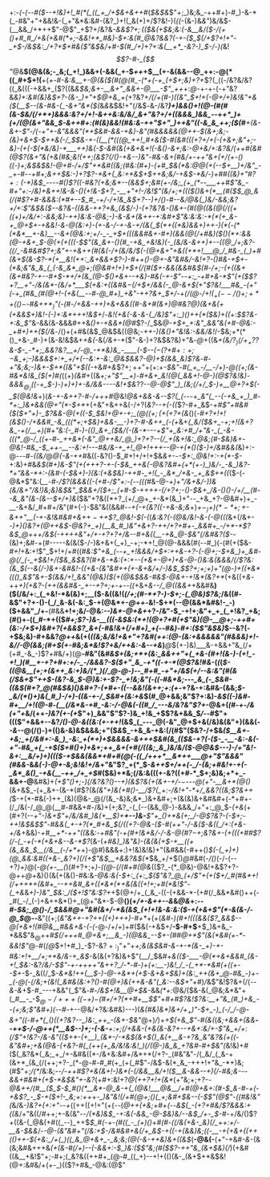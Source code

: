 +:-*(_-(_--#(*_$--+!&)+!_#(*(_((_+_/+$&+&++#_(_$&$&_$"+;_)&;&_-++#+)-#_)-&-*(_-#&"+"+&&!&-(_+"&*&:&#-(&?_)+!(_&(+)+/$?&!-)(_((_-(&-)&_&"_)&/&$-(__&&_/+*++$"-@$"_+$?+/&?&*-&&$$?+;($($&(+$&;&:(-_&__&/($-/(+()+#_#_/+&(+&#(*+;-&&!+*_#&)-$+:&(_#___@&?&_&?(-+-($_$(/_+$?+!+"-_+$-/&$&:_/+?+$+#&($"&$&/+#-$(#_/+)+?+:&(__+*_-&?-)_$-/-)(*&!_$$?-#-_($$"_@&__$(@&(&;-_&;(_+!_)&&+(-&&(_+-$_++_+$__(+-&(&&--@_++:-@(*((_#+$+!(__+(*+-_#_-&:&__+-@(&($(#(@(#_-(*+(-+_(+$+;&)+?+*$?(_((-/&?&/&?((_&(((-+&&+_($?((&*&$&;&+-__&+"_&&+-@___-$"_++*+:_@_-+-+-(-+"&?&*&)+:&#_(&)&$+?-(&-_)+"+$_@+&_+(*+?&?+*_/(/_+(#-)((&"_$+!+(-@+/+)&!&"+&($(__$--(&-#&-(_-&+"&*($(*&_&_&$&!+"(/&$_-_&-/&?_____)+)&&()+!(@-_(#(#(&-$&/(/+*+)&&&:&?+/+!-&++&:&/&/_&+"&?+/+((&&&_)&&_--++*_)+(+/(@(&+"&&_$_-&+__+#+:(#_(&)&*&!(#&:&*-++"_$+"_)++&"((-&_&_++;($(#__+(&-_&+-$"-/(-+"+-&"&&&"(*+$&#_-&*&-+&_)_-&"(#&&&_&&(@++-$(&+;&;-(&)+&+$-$++&(-/_$_$&-+-((__(*(((@_++!_#+&($-#(&_#(((_+?+/+(-(+&+;&"+;-*&)-(+(-$(*&/&)-*___++)&(-$-_&#(&(+&+&_+!(-_&()-&+;&:-@+_&/+:&?&/(++*_#(_&#(@$?(&+"&(+&(#&;&!(++;(&$?(/()-+&--)&"-*_#&-&_+_(#&/+_-++"&+_(+/(+_-()((__-)+;&$&$&!-@+#-/+/$"+*&#((&;(#&:(#+)-(+#_$_&(*&:_@_@(+(--$+__)+/&"_-_+-#--+#+;&++$&:-)+?$?-*&+(_&:+*&$+$++&;&/-+&$-*&/-)+#_#((&)+"_#$?+:($-*_)&$_----#()$?((-#&?(+&;&*--(&&$+;&#(+-/&;_(+_(*--___++#$"&_-__#+"+:-/&)+_&++!_&_-_&-*()(*+!&*-$+?_-__+"+!-/&!$"(*&/+;__+_((($()&+(*__(#($_$_@_&(/(#$?+#_-&&&:(*_#+--$_#_-+/-/+!&_&$+?--_)+/()-#--&/_@&(_)&/-&&;&?__+/+:$"&$&_($--&?&-((&&-++?+&_(&$_/-)-(+?&?&*-(_)_&+-(#(@((&(_@(/((_+((+)+/&/+:-&&;&)-++)&:&*-@&;-)-&-&+_(&++_-+:&#+*$"&:&:&:-*(*(+_&-+_@+$+-+&&!-&-@_(&:+)_-(+-*_&-/_-+*-_&-+/(_&(_$(*+((*&)&&+)++-)(*(-(*(*&*__+-&)__--&+(@&:+;+/-_-_+$+(((&*&#&+-#+)(&&(_@(/+#&)($()(*+:&&(@-+&+_$-@(+(+(*((-$$"(&_&+-()(#_-+&_+&!&)(-_(&/&-&++)+--((@_/+;&?-((/_-&#&#$?+;&"+-+&++(#(*&(-/+(&/&/_$(-(@+&+"+&((+*+!___@_/_#&-_(_)+#(&+$(_&-$?-*(+__&!(++:_&+&&+$?-)-#++()-@+-&"&#&/_-&!+?-_()_#&-+$+-(*&;&"&_&_(_(-&_&*_@+;(@&#+!+)+$+(_/(#($+-&&(&&#&$(#-/+;-(+_((&+(&+#&?-+-*-#+$-*+/+(&_(@-$()+&+--+&)-#&(-*+-$"--+:_-+#+&-*$"(+($$?+?__+"-/&(&*-(&/+*___$(+&:+*((&#&$-$(/+$+/&&(-_@-&+$(*+"$?&!___#&_-(+"(-+_(#&_(#(@+!-(+&(__--#-@_#+)_+&"-++?&+_$+/-+(/(@-/+!($_+(--/()+;+*+(()-$-#&+_$+*_)$"(-(#-/+&_&-++)+&+&&((#-_&_+#(&+)_@_#&?_@_)(___&+&(+(+&&$+)&!-(-)+:&*+++!&$_+_/-*&!(+&_(-&-_&-(_/&)$"+:_)()++(*($&)+((*+:_$$?&-+:&_$"_&-&&(&-&&&#++&_()+-+&&*(@_#$?-/_$&*_@-+_$+_+:&"_&&"&(+#-@&:-_+#+)++($(/&*-/()+(+#&(&$_@&$&((@&;_-++-)(*&*()+"&!&:-&&/&!_/-$&;+*(*()_+&-_#-)+(&-&!&$&+_+&(-_&(_/&*+*-*_($"-&-)+?&$&?&)+"&_-@_+((&*+(&/$?_)(/+_+?$?&_-$-_-*+;_&&?&?__+/-@_-+*&)&_-____(-$--($-($?+#_$+:+;-$&___+;-)&&&$+:+_+/+(--&:+-&:_@&$_&&?-@_)+$(&&_&)$?&*-#-*+"&;&;-)&+-$+*((&"+$((-*+&_#+&_$$?+;++$"+(+:+*-$&"-#(_+_-/__-/+)-@((+;(&-#&*&!&_($_(+)_#(*((+)_(&#_+((&*+;+"$"__+)-#+&+_&!(@(_&&+!-@-)(@$?&!&)-&_&&$_@_/($_(-+_$-)-)+)+)+-&/&&----&!+$&*$?$?-_-@-@$"_)_(&;(/+/_$-)+__@+?+$(-_$(@&!&_+)(_&-+-&++?-#-/+++#_@&!_@&+&&-*&*--$?(_(---+_&"(_--(-+&_+_)_#-*+:_)&*&&(@+"(*-$+*_+(+&"+&++&(-/+?(_&?--+(-((_$?-#+_&$-*+#$"+#&#($($+"+)-_$?&&-@(+((-$_$&!_+_@+-+;_$(@((+;(+(+$?+(&*()(*-#+?+!+!(_&$()-/+&&#_-&_(((*+;+$&)+&&-__-)+?-#-&+_+_(*-_(+_&+*(_&*_/($&+_-+;+!(&+?&_-+(/__+)(#+"&:(-_#-)-(()_&+_($&/(-(&-*---_+*$"+_&:+#_/+"&-_(_-&-(((*_@-/_((+-#-_++&*(-&"_@++&/_@_)+?+?--(/_+(&+!&:_@&;(#-$&)&+-@&!-#&_-$_++-__--&:+!---#&/&-+_+!_@+!+++--@-+(*()($-)+/&#&&(*&)+:-@---#-_((&/_@_@(-&-++_#&((_-_&?()-$_#+!+/+!+$&*_&+_-*-*-$+:_@&!+:-+(*-$-*+:&)+#&*&$(#+)&-$"_(+(+++?_-+-(-_$&_++&(-@&?&#+(+*(+-)_)&/-_-&_)&?-*+"&&-*+:-(&#-(-$&_+)-)(_&:(+&$&)-++#-_+!(_-_&*_/+&-_+_&$++_((*($-(-@&*$"&:(*__-#-/$?(&&&((-(+#-/$"+:-(--(*_((#_&-@-*+)+"_/&+&/-)_)&(&/&_+"_/&!_)&;&)&$&"_$&&+/($+;_(+#-$-++++-(/+?+;-_()-$&+_/&-()()-/+/__(#--&_&"(&-(&--$+/+)&*($&"+?&((*+?_(+/_@+_+-&*(&_)+"--_+&_+?-@&#+)+_-__-&+&/_#+#+/&"(#+(-)-$&"&((&&#-_-+(-+(&?((-+&-&;&_+)_$+-_)+)(*-*+;+$-*&++"__(-+-&!&#&#+&+$+-+$+*$?_@&!-$(-(_(_&:&?(-(@&/&!-&-(-@(((_&+(/&+-*-)+)()&?_+(@++&$-@&?+_+)(__&_#_)&"+&+?-++/+?+#+-_&&#+_-/+*-*$?&$_@+++/&$(-++++&"+/+-+?+?+/&--#+&(_(__-+&_@-$&"(/&#&?($-*-(&)+;&#-+(#-----&(&($-/-)&+&+(_+)_-+;-*+!_@(@-&&&(#(--#_)(-(#(+($&-_#+!_+&:+!$"_$+!+/+#((___#&:$"+&_(--+_+!&&&/+$+:++&-+?-(-@+;-$+&_)+_&#-@(/_(-_+$&!+/($&_&$&?(#+&-*&:_(+:_+--(+&+-@+)__+&-@-(_)&:&(&&&/(/$?&:(&_$(--&(/-)&+-_&#&!_-((+&-(&"_&_#++(+-&_+&/+/-)&$_$$?+;+;+)+"(@-)+((*&*((()_&$"&+-$(&&/+!_&&"(@&)($(+(@&$&&-#&$-@&+_-+!&*(___&?+*_(+&((+*&*-++*+)(+&?-(++(&&#&-_+--+?+;+-+--((*+&+*&--/_@((&&+*+&&#&__)($(/&/+:_(_+&!-*&(&)+;__($-&((&!(_(/+;(#-*+?-)-$+;-(_@&)$?&;_/&((#-&$"+?+-()-(_/_&-&(-&:_$-+(@&*+-_@++-_&!-$+*(--@(&&*&#&!-_-)($+&&"_/+-__(#&&__+!+;&/-@&:_--)&*-@+&+_+?-/&"-$_-+!+;&"+_+_(_+!&?_+&;(#()+-((_#-*+(($_#+;$?-)&-__(((-&$&:(*+!(@+?+#(+$"&)(@-__@+;-++#+(&:-/+$+)&#+?(+&&$?_&+(-#&!&+(/+#+)_+(--#&)-#+:($$"&$&)_$--&?(-+$&;&)-#+&&?_@++_&(+(*((&;&/&!+&+"+?&#(++:(@-(&:+&_&&&&"(#&&&)+!_-&/_/-@(&&;(#+$(+-#&;&*&!$?+_&/++&:-&--+*_&_)___@_$(+-)&)___&-+&&+"&_(/+(+#_-&_-)$?_+_#&/+)(@__-#&"(&_#&$+(&;+*+(&:_&&++"+(_+&-(#+!(&-)-(+!_-+!_)(#__+-+?+#+:+/-_-/&&&?-$($+"_&_-+*((-+-*(@$?&!_#_&-_(_(_(*_$-((@&__(+;+(&++_&:+)&/(*_)(/_@-@-)--_#+#_-+"+/&$(_+/--&:&"(#(&(/_$&+$"++_$-(&?-&_$-@_)&:+_-_$?-_+!&;&"(-((-#&*&;---_&_(-_$&#-_((&$(#+?_@(#&$&)(____)&#+?-_(_+#+-((-_-&&!(&+_+;+:(+-*+?&-+:&#&-(&&;_$-_&/(*()+)&(_#_)-/+)-((&-+-/_$&#+(&:+&_$(#_@+&&;&"$?+:&)-_&$((-)&#-#+__/+!(@-#-(__(/&*&-+#_-&:-/-@&(-((#_/_---&/&?&"$?+_-@&+(_(#-+-/&(+"+_&/(++_-)&?(+-(+_$"+)_&&"$"$?-)&_+!&_+$$?&+&&_$_/--_#$"+((($"+&&+--&?_/()-@-&((&:(+-++!_(&$_(_---_@(-&"_@+$+&(/&)&(&"+)(&&(_--&--_@(/()-)+(()&-&)&$&&&;+"($_&_$_-+&_&-+&:(/(#$"($&?-/+$&*($__&+-+&;_+(/&#+:-&_)_-&:_+(*+)+$&&&&-_&+_++$&#(&_(($&-+?(-($-_-__-&:-&(-+"-#&_+(_-+$($+#()+)+&+;++_&+(+#(/((&;_&_)&/&/($-@_@&$---)-/+"&!-&+:__&/+)+)((($_-+$&&(&&*+#+#(@(-((_/+++*__&*++___@+"$"&&&"(#&&-*&_&(-)-@+-&;&!&!+/&_+"&"$?_+(*_$-_&++$+/++(-_/-(&;+#&!+-+(-_&*_&()_-+&(__-++_/+_+$_#($&)+*&;(/&:&(((+-&?((+#-*_$+;&)&;+*+_-&&+-@__&#&)+_(+$"()+;-)(/&?&?()--+)(&$?&(+(&+-*+/-$-$---@(*+"-__&+*(@()_(&+&$_-(+_&+-(&-*(#$?(&_$($&"+)&(+#()-__/$?(_+:-/&!+"-*+/_&&?((&;$?&++(_$-+(*-#&(-)++_(&)(@&-_@(/(&_-&)&;&*_)&+&#+;+(&(&)&+&#&#+(-*+#+-(/_/&(-/_@_@(__#-#&&+#-/&)+(+;&?_-(_(--(&&_@-)-&&&_/+"+:_@_$-*(+&*(+(#+?(--*+"-)&+$"+/&/&#_)&(+__$_)+___+--)&-__$"+_()+*&(+;_/-@$?&?-(-$+;-++!&$&$$"-#&&(_+-+?(*_#+&_$(/((+?-@&-($-#(++"-/-&($-&((_/+:(+&-+/&*+&&)-_+#__+*-++"((&_&:_-+#&"(-+___(#+!&*&/-/-&-@(#$?-$+;&?&+-(+(((+#_#$?(/-(_-+(-*(+&+&--&-*$?_(&-(*+#&)_)&"&)-(&(&(+$-+__((+(&_&&_$__(*_/&__(-/+*+_+)-@_#_)&&&_+:_)+!&)&!&)+"(&_#_&&(-#++()_$(-(_+)+)(@_&&:&#((+&-_&?+)(/(+$"&$__+&&?&$(*_$&_+/+$()_@_#&#(_-/()_(-/-(--+?_)+)_@(_-@(+-__(_)(#+?+;+*_)-((@-(_/(#_+_#(@&*(($?_-(*_@&)-@&!+&$?+?-@++_@+_&)()(&(+(&()-#&:&*-@&:&(-$+:_(+:_$_($"&?_@_(+/$"+(_+($+/_#(#&*+!(/+++*+(&#+_--++&#_&+((*&*(*+&(&((+!+;+#(*&!$"-(_+&*&*+)-)&"_$&:_/($+!$"&:$?+*+$(@+/+_(_&_-((-(+&&-*-(+#(/_&&*&#()++(-_#(_-/_(-)+&++&*()+_(@+"&*-$-@__()(+_/+-&++--&_&_@&_+:_--#-$&;_@()-/_$&&_#_@+"&#(&+/-*&(&$_(+!+!&-&:&:($-+(+&+$"(*-&(&-/-@_$_@--__&"((+;(_&"&++-+?++((+)+++)-#+*_+(+(*&#-)(#+!(((&&($?_&&$--_@_(+&+!(#_@&__#&_&+&-(*-*(*-@-/+/+)+#($&(-+&$+/__-$-#+$__+$_)&+&_-*&&$"&$_@+$+#_$(/+++#_@+&+;__&_-)(@&&_--$+-(#_#_@+*$"(&(*&#(+-*-&&!$"_@-#(_(@_$+!+#_)_-$?-&$?+:_)$"+"+*+;&(&$&#-&-+-*(&-_+)-+-#&:+!+__/+;+*&/&-+_&$-*&(&(+?&)&+$"(__/_$&#+_&(($-___-@(*+&+&&#_(&-+!_$&:-_&?_/&/-$$"-+-++++"&++?_/-*-#-)+(+:__-)&!_/_-(_+*-*&#(+((+--$+-_$-_&((/_$-_&*&!++(__$-)-@-+&*+(+$-&+&+$&)+(&:_++(&+_@-#&_-)+-_(-@(-(/&;+(&!(_&#&(&:+?()-#(@+)&(++&-&"(_&:--&$+"+#_)_/_&$"&!$?&+(/(--_&-&_+$-#_---+&&"(_$"&*-#-/&$+!&__@+$&*-&&_(*+:_@&/($&-&(_@&;&*&"+(_#__-_-$_$_@-/+++((-+)-$(#+/+?(*+#+__$$"+#+#$?&!$?&:__+"&_(#_)+&_--(+;&;$"&#+)(--#-_+--@&/+?&:&#&)---)(_&(___#&)&*_)&$+/+_+)$"-$+_-)_(-/_/-@-&+"((-#+*(_()((+?&?--_)&:_++_-(&+-$&"_@+)_/_)+*+$(+&_$"-#(&(*(*&;+&&+(&&__--++$-/-@++(*__&$_--)+;-(-&-___+:+;(/_+_&&_-(_+&(&-&?+--+_&+:&/+-$"&_+/+:(/$"+!&?-/&-&"_(($+*-(+__)_(&*-/-*&$(&+$()_&(+__&-+?&_&"&?&(+((-&"&#+;+&(@&-(+&?-#(_(++(+_&/&!&:&!_)(/(@-)&_&_+?&#-#+$&"(*&!&)+#($(_&?&*(_&;_+_/+-&#&((*-/&+&:&#+/&*+*(/+?-_(#&"&"-/(_&/_(_&-+(&+*_(&_(/(++;+?-_(*-@-#-#_#(+_(+(_#$"-/&$-&(*_&_-+++!+"&_-*+)&;(#$"+;_/(*_/&:&;--_/-++#$?+&(&+!-)&*(-(/&&__&/+!($__&-&&--+)(/-#&;&---&&+#&#+(+$-*&$&"+-&?_(+#+:&!+?_@(++?+!+(&*_(+"&;+;+?-*-@&++/(#__($_$-$_#()(*__&*-@_&-+(_(@&!___@&__/+#(@+&+:(#-$_&-#-+(-+&$?_-_$-+($+!-_&;+:+++-_)&"&!(/+#(@+;()(_+;&#+$&--(-$$"(@$"-((#&!&"(*&/&*-)&?+(+:+"--+*((++((+!+"(+(--(_@++(+&;+#+(-_-_&$(_-(+?+#&/$?&&&:+$($(&_/+"&$($(/_#_++;+-&(&"--_/(*&)&$_-+:&(-&&_-@-$&)&/--&$_/+-_$-#_-+/&/()$?+((&-(_@&(+#((_--)_++$_$_#(-+-(#((_-_(+)()+#(#-((/&(+&-_&)(/_++:+/-__&-$&&_/-_-@-(&"&#+"(/&:+$-/&#&#+&(/+_&$-+((-+(&&)&;((-__-+(+&+((++(()++-$(+&:_/+(_)((_&_@+&+_-_&;&;(@(-&-++&)&+((&$_(__-@&(-__(+"-+&#_-&_-(&(&;&#&+++&_(+(&-#(/+)--(-&&+:-$_)&:($$"&;(#($$?-++"&_(&+$&)(/_)(+&#((&__+&!$"+;-#+;(_&?&((++#+_(@-#_((_+)--+!+(()(&-_(&+$+*&$&!(@+:&#&/+(+-_)(($?+#&_-@&:(@$"
